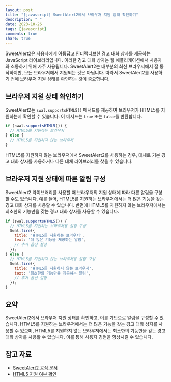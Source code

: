 ```yaml
---
layout: post
title: "[javascript] SweetAlert2에서 브라우저 지원 상태 확인하기"
description: " "
date: 2023-10-26
tags: [javascript]
comments: true
share: true
---
```


SweetAlert2은 사용자에게 아름답고 인터랙티브한 경고 대화 상자를 제공하는 JavaScript 라이브러리입니다. 이러한 경고 대화 상자는 웹 애플리케이션에서 사용자와 소통하기 위해 자주 사용됩니다. SweetAlert2는 대부분의 최신 브라우저에서 잘 동작하지만, 모든 브라우저에서 지원되는 것은 아닙니다. 따라서 SweetAlert2를 사용하기 전에 브라우저 지원 상태를 확인하는 것이 중요합니다.

## 브라우저 지원 상태 확인하기

SweetAlert2는 `swal.supportsHTML5()` 메서드를 제공하여 브라우저가 HTML5를 지원하는지 확인할 수 있습니다. 이 메서드는 `true` 또는 `false`를 반환합니다.

```javascript
if (swal.supportsHTML5()) {
  // HTML5를 지원하는 브라우저
} else {
  // HTML5를 지원하지 않는 브라우저
}
```

HTML5를 지원하지 않는 브라우저에서 SweetAlert2를 사용하는 경우, 대체로 기본 경고 대화 상자를 사용하거나 다른 대체 라이브러리를 찾을 수 있습니다.

## 브라우저 지원 상태에 따른 알림 구성

SweetAlert2 라이브러리를 사용할 때 브라우저의 지원 상태에 따라 다른 알림을 구성할 수도 있습니다. 예를 들어, HTML5를 지원하는 브라우저에서는 더 많은 기능을 갖는 경고 대화 상자를 사용할 수 있습니다. 반면에 HTML5를 지원하지 않는 브라우저에서는 최소한의 기능만을 갖는 경고 대화 상자를 사용할 수 있습니다.

```javascript
if (swal.supportsHTML5()) {
  // HTML5를 지원하는 브라우저용 알림 구성
  Swal.fire({
    title: 'HTML5를 지원하는 브라우저',
    text: '더 많은 기능을 제공하는 알림',
    // 추가 옵션 설정
  });
} else {
  // HTML5를 지원하지 않는 브라우저용 알림 구성
  Swal.fire({
    title: 'HTML5를 지원하지 않는 브라우저',
    text: '최소한의 기능만을 제공하는 알림',
    // 추가 옵션 설정
  });
}
```

## 요약

SweetAlert2에서 브라우저 지원 상태를 확인하고, 이를 기반으로 알림을 구성할 수 있습니다. HTML5를 지원하는 브라우저에서는 더 많은 기능을 갖는 경고 대화 상자를 사용할 수 있으며, HTML5를 지원하지 않는 브라우저에서는 최소한의 기능만을 갖는 경고 대화 상자를 사용할 수 있습니다. 이를 통해 사용자 경험을 향상시킬 수 있습니다.

## 참고 자료
- [SweetAlert2 공식 문서](https://sweetalert2.github.io/)
- [HTML5 지원 여부 확인](https://caniuse.com/)